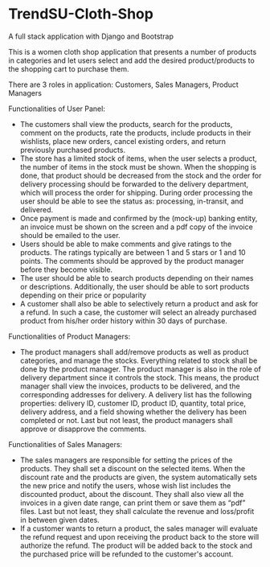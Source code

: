 # TrendSU-Cloth-Shop
A full stack application with Django and Bootstrap

This is a women cloth shop application that presents a number of products in
categories and let users select and add the desired product/products to the shopping
cart to purchase them.

There are 3 roles in application: Customers, Sales Managers, Product Managers


Functionalities of User Panel:
* The customers shall view the products, search for the products, comment on the
products, rate the products, include products in their wishlists, place new orders, cancel
existing orders, and return previously purchased products.
* The store has a limited stock of items, when the user selects a product, the number of
items in the stock must be shown. When the shopping is done, that product should be
decreased from the stock and the order for delivery processing should be forwarded to
the delivery department, which will process the order for shipping. During order
processing the user should be able to see the status as: processing, in-transit, and
delivered.
* Once payment is made and confirmed by the (mock-up) banking entity,
an invoice must be shown on the screen and a pdf copy of the invoice should be emailed
to the user. 
* Users should be able to make comments and give ratings to the products. The ratings
typically are between 1 and 5 stars or 1 and 10 points. The comments should be
approved by the product manager before they become visible. 
* The user should be able to search products depending on their names or descriptions.
Additionally, the user should be able to sort products depending on their price or
popularity
* A customer shall also be able to selectively return a product and ask for a refund. In
such a case, the customer will select an already purchased product from his/her order
history within 30 days of purchase.




Functionalities of Product Managers: 
* The product managers shall add/remove products as well as product categories, and
manage the stocks. Everything related to stock shall be done by the product manager.
The product manager is also in the role of delivery department since it controls the stock.
This means, the product manager shall view the invoices, products to be delivered, and
the corresponding addresses for delivery. A delivery list has the following properties:
delivery ID, customer ID, product ID, quantity, total price, delivery address, and a field
showing whether the delivery has been completed or not. Last but not least, the product
managers shall approve or disapprove the comments. 




Functionalities of Sales Managers: 
* The sales managers are responsible for setting the prices of the products. They shall set
a discount on the selected items. When the discount rate and the products are given, the
system automatically sets the new price and notify the users, whose wish list includes
the discounted product, about the discount. They shall also view all the invoices in a
given date range, can print them or save them as “pdf” files. Last but not least, they shall
calculate the revenue and loss/profit in between given dates.
* If a customer wants to return a product, the sales manager will evaluate the refund request
and upon receiving the product back to the store will authorize the refund. The product
will be added back to the stock and the purchased price will be refunded to the
customer's account.




